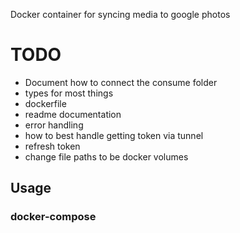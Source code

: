 Docker container for syncing media to google photos

# TODO

- Document how to connect the consume folder
- types for most things
- dockerfile
- readme documentation
- error handling
- how to best handle getting token via tunnel
- refresh token
- change file paths to be docker volumes

## Usage

### docker-compose
